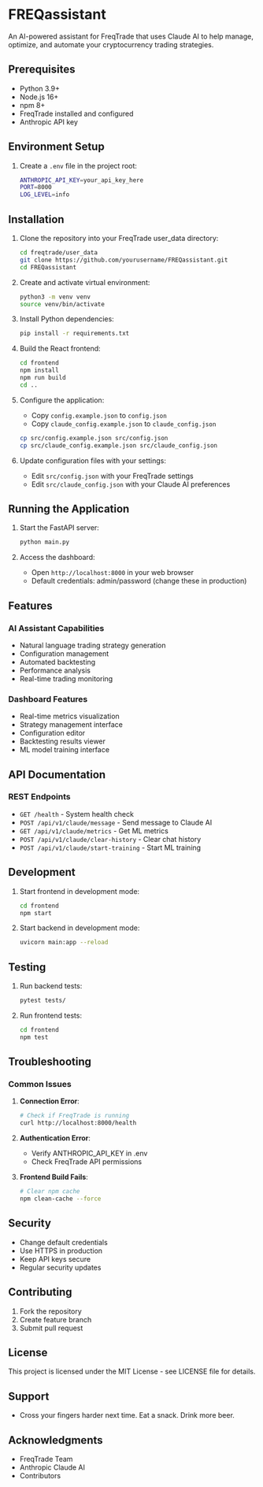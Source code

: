 # FREQassistant

An AI-powered assistant for FreqTrade that uses Claude AI to help manage, optimize, and automate your cryptocurrency trading strategies.

## Prerequisites

- Python 3.9+
- Node.js 16+
- npm 8+
- FreqTrade installed and configured
- Anthropic API key

## Environment Setup

1. Create a `.env` file in the project root:
    ```bash
    ANTHROPIC_API_KEY=your_api_key_here
    PORT=8000
    LOG_LEVEL=info
    ```

## Installation

1. Clone the repository into your FreqTrade user_data directory:
    ```bash
    cd freqtrade/user_data
    git clone https://github.com/yourusername/FREQassistant.git
    cd FREQassistant
    ```

2. Create and activate virtual environment:
    ```bash
    python3 -m venv venv
    source venv/bin/activate
    ```

3. Install Python dependencies:
    ```bash
    pip install -r requirements.txt
    ```

4. Build the React frontend:
    ```bash
    cd frontend
    npm install
    npm run build
    cd ..
    ```

5. Configure the application:
    - Copy `config.example.json` to `config.json`
    - Copy `claude_config.example.json` to `claude_config.json`
    ```bash
    cp src/config.example.json src/config.json
    cp src/claude_config.example.json src/claude_config.json
    ```

6. Update configuration files with your settings:
    - Edit `src/config.json` with your FreqTrade settings
    - Edit `src/claude_config.json` with your Claude AI preferences

## Running the Application

1. Start the FastAPI server:
    ```bash
    python main.py
    ```

2. Access the dashboard:
    - Open `http://localhost:8000` in your web browser
    - Default credentials: admin/password (change these in production)

## Features

### AI Assistant Capabilities
- Natural language trading strategy generation
- Configuration management
- Automated backtesting
- Performance analysis
- Real-time trading monitoring

### Dashboard Features
- Real-time metrics visualization
- Strategy management interface
- Configuration editor
- Backtesting results viewer
- ML model training interface

## API Documentation

### REST Endpoints
- `GET /health` - System health check
- `POST /api/v1/claude/message` - Send message to Claude AI
- `GET /api/v1/claude/metrics` - Get ML metrics
- `POST /api/v1/claude/clear-history` - Clear chat history
- `POST /api/v1/claude/start-training` - Start ML training

## Development

1. Start frontend in development mode:
    ```bash
    cd frontend
    npm start
    ```

2. Start backend in development mode:
    ```bash
    uvicorn main:app --reload
    ```

## Testing

1. Run backend tests:
    ```bash
    pytest tests/
    ```

2. Run frontend tests:
    ```bash
    cd frontend
    npm test
    ```

## Troubleshooting

### Common Issues

1. **Connection Error**:
    ```bash
    # Check if FreqTrade is running
    curl http://localhost:8000/health
    ```

2. **Authentication Error**:
    - Verify ANTHROPIC_API_KEY in .env
    - Check FreqTrade API permissions

3. **Frontend Build Fails**:
    ```bash
    # Clear npm cache
    npm clean-cache --force
    ```

## Security

- Change default credentials
- Use HTTPS in production
- Keep API keys secure
- Regular security updates

## Contributing

1. Fork the repository
2. Create feature branch
3. Submit pull request

## License

This project is licensed under the MIT License - see LICENSE file for details.

## Support

- Cross your fingers harder next time.  Eat a snack.  Drink more beer. 

## Acknowledgments

- FreqTrade Team
- Anthropic Claude AI
- Contributors
